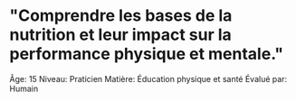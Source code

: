 # "Comprendre les bases de la nutrition et leur impact sur la performance physique et mentale."

Âge: 15
Niveau: Praticien
Matière: Éducation physique et santé
Évalué par: Humain